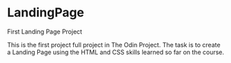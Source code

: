 # LandingPage
First Landing Page Project

This is the first project full project in The Odin Project. The task is to create a Landing Page using the HTML and CSS skills learned so far on the course.